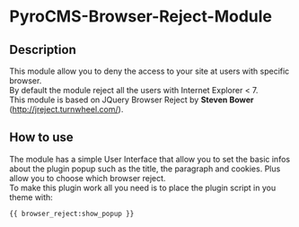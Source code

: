 PyroCMS-Browser-Reject-Module
=============================

## Description ##
This module allow you to deny the access to your site at users with specific browser.  
By default the module reject all the users with Internet Explorer < 7.  
This module is based on JQuery Browser Reject by **Steven Bower** (http://jreject.turnwheel.com/).  

## How to use ##
The module has a simple User Interface that allow you to set the basic infos about the plugin popup such as the title, the paragraph and cookies. Plus allow you to choose which browser reject.  
To make this plugin work all you need is to place the plugin script in you theme with:  

`{{ browser_reject:show_popup }}`
